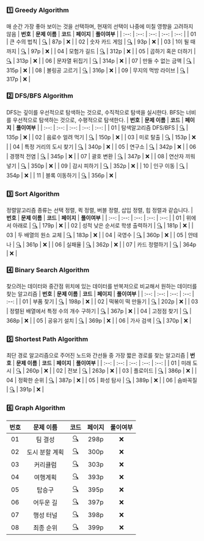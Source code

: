### 1️⃣ Greedy Algorithm
매 순간 가장 좋아 보이는 것을 선택하며, 현재의 선택이 나중에 미칠 영향을 고려하지 않음
| **번호** | **문제 이름** | **코드** | **페이지** | **풀이여부** |
| :--: | :--: | :--: | :--: | :--: |
| 01 | 큰 수의 법칙 | [🔍](./Greedy/01.py) | 87p | ❌ |
| 02 | 숫자 카드 게임 | [🔍](./Greedy/02.py) | 93p | ❌ |
| 03 | 1이 될 때까지 | [🔍](./Greedy/03.py) | 97p | ❌ |
| 04 | 모험가 길드 | [🔍](./Greedy/04.py) | 312p | ❌ |
| 05 | 곱하기 혹은 더하기 | [🔍](./Greedy/05.py) | 313p | ❌ |
| 06 | 문자열 뒤집기 | [🔍](./Greedy/06.py) | 314p | ❌ |
| 07 | 만들 수 없는 금액 | [🔍](./Greedy/07.py) | 315p | ❌ |
| 08 | 볼링공 고르기 | [🔍](./Greedy/08.py) | 316p | ❌ |
| 09 | 무지의 먹방 라이브 | [🔍](./Greedy/09.py) | 317p | ❌ |


### 2️⃣ DFS/BFS Algorithm
DFS는 깊이를 우선적으로 탐색하는 것으로, 수직적으로 탐색을 실시한다. BFS는 너비를 우선적으로 탐색하는 것으로, 수평적으로 탐색한다.
| **번호** | **문제 이름** | **코드** | **페이지** | **풀이여부** |
| :--: | :--: | :--: | :--: | :--: |
| 01 | 탐색알고리즘 DFS/BFS | [🔍](./DFS_BFS/01.py) | 135p | ❌ |
| 02 | 음료수 얼려 먹기 | [🔍](./DFS_BFS/02.py) | 150p | ❌ |
| 03 | 미로 탈출 | [🔍](./DFS_BFS/03.py) | 153p | ❌ |
| 04 | 특정 거리의 도시 찾기 | [🔍](./DFS_BFS/04.py) | 340p | ❌ |
| 05 | 연구소 | [🔍](./DFS_BFS/05.py) | 342p | ❌ |
| 06 | 경쟁적 전염 | [🔍](./DFS_BFS/06.py) | 345p | ❌ |
| 07 | 괄호 변환 | [🔍](./DFS_BFS/07.py) | 347p | ❌ |
| 08 | 연산자 끼워 넣기 | [🔍](./DFS_BFS/08.py) | 350p | ❌ |
| 09 | 감시 피하기 | [🔍](./DFS_BFS/09.py) | 352p | ❌ |
| 10 | 인구 이동 | [🔍](./DFS_BFS/10.py) | 354p | ❌ |
| 11 | 블록 이동하기 | [🔍](./DFS_BFS/11.py) | 356p | ❌ |


### 3️⃣ Sort Algorithm
정렬알고리즘 종류는 선택 정렬, 퀵 정렬, 버블 정렬, 삽입 정렬, 힙 정렬과 같습니다.
| **번호** | **문제 이름** | **코드** | **페이지** | **풀이여부** |
| :--: | :--: | :--: | :--: | :--: |
| 01 | 위에서 아래로 | [🔍](./Sort/01.py) | 179p | ❌ |
| 02 | 성적 낮은 순서로 학생 출력하기 | [🔍](./Sort/02.py) | 181p | ❌ |
| 03 | 두 배열의 원소 교체 | [🔍](./Sort/03.py) | 183p | ❌ |
| 04 | 국영수 | [🔍](./Sort/04.py) | 360p | ❌ |
| 05 | 안테나 | [🔍](./Sort/05.py) | 361p | ❌ |
| 06 | 실패율 | [🔍](./Sort/06.py) | 362p | ❌ |
| 07 | 카드 정렬하기 | [🔍](./Sort/07.py) | 364p | ❌ |

### 4️⃣ Binary Search Algorithm
찾으려는 데이터와 중간점 위치에 있는 데이터를 반복저으로 비교해서 원하는 데이터를 찾는 알고리즘
| **번호** | **문제 이름** | **코드** | **페이지** | **풀이여부** |
| :--: | :--: | :--: | :--: | :--: |
| 01 | 부품 찾기 | [🔍](./Binary/01.py) | 198p | ❌ |
| 02 | 떡볶이 떡 만들기 | [🔍](./Binary/02.py) | 202p | ❌ |
| 03 | 정렬된 배열에서 특정 수의 개수 구하기 | [🔍](./Binary/03.py) | 367p | ❌ |
| 04 | 고정점 찾기 | [🔍](./Binary/04.py) | 368p | ❌ |
| 05 | 공유기 설치 | [🔍](./Binary/05.py) | 369p | ❌ |
| 06 | 가사 검색 | [🔍](./Binary/06.py) | 370p | ❌ |


### 5️⃣ Shortest Path Algorithm
최단 경로 알고리즘으로 주어진 노드와 간선들 중 가장 짧은 경로를 찾는 알고리즘
| **번호** | **문제 이름** | **코드** | **페이지** | **풀이여부** |
| :--: | :--: | :--: | :--: | :--: |
| 01 | 미래 도시 | [🔍](./ShortestPath/01.py) | 260p | ❌ |
| 02 | 전보 | [🔍](./ShortestPath/02.py) | 263p | ❌ |
| 03 | 플로이드 | [🔍](./ShortestPath/03.py) | 386p | ❌ |
| 04 | 정확한 순위 | [🔍](./ShortestPath/04.py) | 387p | ❌ |
| 05 | 화성 탐사 | [🔍](./ShortestPath/05.py) | 389p | ❌ |
| 06 | 숨바꼭질 | [🔍](./ShortestPath/06.py) | 391p | ❌ |


### 6️⃣ Graph Algorithm
| **번호** | **문제 이름** | **코드** | **페이지** | **풀이여부** |
| :--: | :--: | :--: | :--: | :--: |
| 01 | 팀 결성 | [🔍](./Graph/01.py) | 298p | ❌ |
| 02 | 도시 분할 계획 | [🔍](./Graph/02.py) | 300p | ❌ |
| 03 | 커리큘럼 | [🔍](./Graph/03.py) | 303p | ❌ |
| 04 | 여행계획 | [🔍](./Graph/04.py) | 393p | ❌ |
| 05 | 탑승구 | [🔍](./Graph/05.py) | 395p | ❌ |
| 06 | 어두운 길 | [🔍](./Graph/06.py) | 397p | ❌ |
| 07 | 행성 터널 | [🔍](./Graph/07.py) | 398p | ❌ |
| 08 | 최종 순위 | [🔍](./Graph/08.py) | 399p | ❌ |

